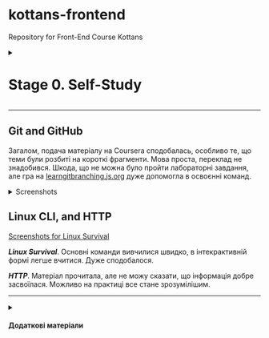 # kottans-frontend

Repository for Front-End Course Kottans

<details>
<summary>

# Stage 0. Self-Study

</summary>

**General**

-   [x] 0. [Git Basics](tasks/git-intro.md)
-   [x] 1. [Linux CLI and Networking](tasks/linux-cli-http.md)
-   [ ] 2. [VCS (hello gitty), GitHub and Collaboration](tasks/git-collaboration.md)

**Front-End Basics**

-   [ ] 3. [Intro to HTML & CSS](tasks/html-css-intro.md)
-   [ ] 4. [Responsive Web Design](tasks/html-css-responsive.md)
-   [ ] 5. [HTML & CSS Practice](tasks/html-css-popup.md)
-   [ ] 6. [JavaScript Basics](tasks/js-basics.md)
-   [ ] 7. [Document Object Model](tasks/js-dom.md) - practice

**Advanced Topics**

-   [ ] 8. [Building a Tiny JS World (pre-OOP)](tasks/js-pre-oop.md) - practice
-   [ ] 9. [Object oriented JS](tasks/js-oop.md) - practice
-   [ ] 10. [OOP exercise](tasks/js-post-oop.md) - practice
-   [ ] 11. [Offline Web Applications](tasks/app-design-offline.md) - optional
-   [ ] 12. [Memory pair game](tasks/memory-pair-game.md) — real project!
-   [ ] 13. [Website Performance Optimization](tasks/app-design-performance.md) - optional
-   [ ] 14. [Friends App](tasks/friends-app.md) - real project!
    </details>

---

## Git and GitHub

Загалом, подача матеріалу на Coursera сподобалась, особливо те, що теми були розбиті на короткі фрагменти. Мова проста, переклад не знадобився. Шкода, що не можна було пройти лабораторні завдання, але гра на [learngitbranching.js.org](https://learngitbranching.js.org/) дуже допомогла в освоєнні команд.

<details>
<summary>Screenshots</summary>

![Coursera  Introduction to Git and GitHub W1](https://user-images.githubusercontent.com/110284542/183263637-cdbd5c72-935e-47f1-b893-b1dd1677a3ae.PNG)
![Coursera  Introduction to Git and GitHub W2](https://user-images.githubusercontent.com/110284542/183263670-bfede772-672b-432f-9a69-54b4b3cad9f4.PNG)

![learngitbranching Intro](https://user-images.githubusercontent.com/110284542/183263812-c5ba8f3e-4e32-4bf5-accf-8336f2945d19.PNG)
![learngitbranching Push-Pull](https://user-images.githubusercontent.com/110284542/183263814-52fc9b69-9260-4ed5-9e3b-960a385b5f1e.PNG)

</details>

## Linux CLI, and HTTP

[Screenshots for Linux Survival](https://github.com/ElenaRiabova/kottans-frontend/tree/main/task_linux_cli)

**_Linux Survival_**. Основні команди вивчилися швидко, в інтекрактивній формі легше вчитися. Дуже сподобалося.

**_HTTP_**. Матеріал прочитала, але не можу сказати, що інформація добре засвоїлася. Можливо на практиці все стане зрозумілішим.

---

<details>
<summary>

#### Додаткові матеріали

</summary>

-   [ ] [Лекція по Git від Олексія Руденка](https://www.youtube.com/playlist?list=PLS8sEUxbfFY9MnPIFPTNlaS5xX7P5Ge-5)
-   [ ] [Git за 30 хвилин](https://codeguida.com/post/453)
-   [ ] [Git tips](http://sixrevisions.com/web-development/git-tips/) — закріпити свої знання про Git
-   [ ] [About Merge Conflicts](https://docs.github.com/en/free-pro-team@latest/github/collaborating-with-issues-and-pull-requests/about-merge-conflicts)
-   [ ] [Resoilving a Merge Conflict](https://docs.github.com/en/free-pro-team@latest/github/collaborating-with-issues-and-pull-requests/resolving-a-merge-conflict-using-the-command-line)
-   [ ] [Communicating using Markdown](https://lab.github.com/githubtraining/communicating-using-markdown)
-   [ ] [Learn anything front-end](https://learn-anything.xyz/web-development/front-end)
-   [ ] [TypingClub](https://www.typingclub.com/) — покращити швидкість набору на клавіатурі
-   [ ] [How to Learn and Cope with Negative Thoughts](https://guides.hexlet.io/learning/)
-   [Basic writing and formatting syntax](https://docs.github.com/en/get-started/writing-on-github/getting-started-with-writing-and-formatting-on-github/basic-writing-and-formatting-syntax#images)

---

-   [ ] [How I taught myself to code in eight weeks](http://lifehacker.com/how-i-taught-myself-to-code-in-eight-weeks-511615189)
-   [ ] [How JavaScript works: Deep dive into WebSockets and HTTP/2 with SSE + how to pick the right path](https://blog.sessionstack.com/how-javascript-works-deep-dive-into-websockets-and-http-2-with-sse-how-to-pick-the-right-path-584e6b8e3bf7)
-   [ ] [Command Line Power User](https://commandlinepoweruser.com/)
-   [ ] [Configuring Linux Web Servers](https://www.udacity.com/course/configuring-linux-web-servers--ud299)
-   [ ] [Networking for Web Developers](https://www.udacity.com/course/networking-for-web-developers--ud256)
</details>
